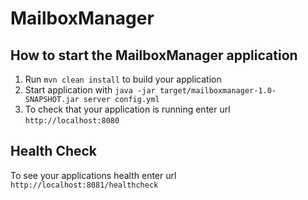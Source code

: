 # MailboxManager

How to start the MailboxManager application
---

1. Run `mvn clean install` to build your application
1. Start application with `java -jar target/mailboxmanager-1.0-SNAPSHOT.jar server config.yml`
1. To check that your application is running enter url `http://localhost:8080`

Health Check
---

To see your applications health enter url `http://localhost:8081/healthcheck`
